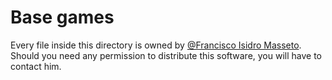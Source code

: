 # Base games

Every file inside this directory is owned by [@Francisco Isidro Masseto](https://github.com/professorisidro/).
Should you need any permission to distribute this software, you will have to contact him.